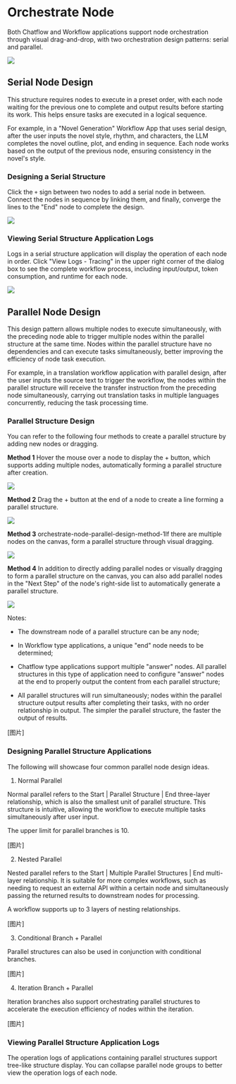 # Orchestrate Node

Both Chatflow and Workflow applications support node orchestration through visual drag-and-drop, with two orchestration design patterns: serial and parallel.

![](../../../img/orchestrate-node.jpeg)

## Serial Node Design

This structure requires nodes to execute in a preset order, with each node waiting for the previous one to complete and output results before starting its work. This helps ensure tasks are executed in a logical sequence.

For example, in a "Novel Generation" Workflow App that uses serial design, after the user inputs the novel style, rhythm, and characters, the LLM completes the novel outline, plot, and ending in sequence. Each node works based on the output of the previous node, ensuring consistency in the novel's style.

### Designing a Serial Structure

Click the `+` sign between two nodes to add a serial node in between. Connect the nodes in sequence by linking them, and finally, converge the lines to the "End" node to complete the design.

![](../../../img/orchestrate-node-serial-design.png)


### Viewing Serial Structure Application Logs

Logs in a serial structure application will display the operation of each node in order. Click "View Logs - Tracing" in the upper right corner of the dialog box to see the complete workflow process, including input/output, token consumption, and runtime for each node.

![](../../../img/viewing-serial-structure-app-logs.png)

## Parallel Node Design

This design pattern allows multiple nodes to execute simultaneously, with the preceding node able to trigger multiple nodes within the parallel structure at the same time. Nodes within the parallel structure have no dependencies and can execute tasks simultaneously, better improving the efficiency of node task execution.

For example, in a translation workflow application with parallel design, after the user inputs the source text to trigger the workflow, the nodes within the parallel structure will receive the transfer instruction from the preceding node simultaneously, carrying out translation tasks in multiple languages concurrently, reducing the task processing time.

### Parallel Structure Design

You can refer to the following four methods to create a parallel structure by adding new nodes or dragging.

**Method 1**
Hover the mouse over a node to display the + button, which supports adding multiple nodes, automatically forming a parallel structure after creation.

![](../../../img/orchestrate-node-parallel-design-method-1.jpeg)

**Method 2**
Drag the + button at the end of a node to create a line forming a parallel structure.

![](../../../img/orchestrate-node-parallel-design-method-2.jpeg)

**Method 3**
orchestrate-node-parallel-design-method-1If there are multiple nodes on the canvas, form a parallel structure through visual dragging.

![](../../../img/orchestrate-node-parallel-design-method-3.jpeg)

**Method 4**
In addition to directly adding parallel nodes or visually dragging to form a parallel structure on the canvas, you can also add parallel nodes in the "Next Step" of the node's right-side list to automatically generate a parallel structure.

![](../../../img/orchestrate-node-parallel-design-method-4.png)


Notes:
- The downstream node of a parallel structure can be any node;

- In Workflow type applications, a unique "end" node needs to be determined;

- Chatflow type applications support multiple "answer" nodes. All parallel structures in this type of application need to configure "answer" nodes at the end to properly output the content from each parallel structure;

- All parallel structures will run simultaneously; nodes within the parallel structure output results after completing their tasks, with no order relationship in output. The simpler the parallel structure, the faster the output of results.

[图片]

### Designing Parallel Structure Applications

The following will showcase four common parallel node design ideas.

1. Normal Parallel

Normal parallel refers to the Start | Parallel Structure | End three-layer relationship, which is also the smallest unit of parallel structure. This structure is intuitive, allowing the workflow to execute multiple tasks simultaneously after user input.

The upper limit for parallel branches is 10.

[图片]

2. Nested Parallel

Nested parallel refers to the Start | Multiple Parallel Structures | End multi-layer relationship. It is suitable for more complex workflows, such as needing to request an external API within a certain node and simultaneously passing the returned results to downstream nodes for processing.

A workflow supports up to 3 layers of nesting relationships.

[图片]

3. Conditional Branch + Parallel

Parallel structures can also be used in conjunction with conditional branches.

[图片]

4. Iteration Branch + Parallel

Iteration branches also support orchestrating parallel structures to accelerate the execution efficiency of nodes within the iteration.

[图片]

### Viewing Parallel Structure Application Logs

The operation logs of applications containing parallel structures support tree-like structure display. You can collapse parallel node groups to better view the operation logs of each node.
